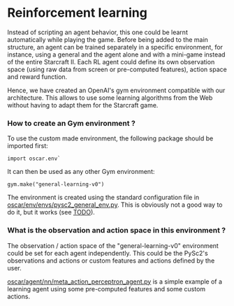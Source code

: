 # Reinforcement learning

Instead of scripting an agent behavior, this one could be learnt automatically while playing the game.
Before being added to the main structure, an agent can be trained separately in a specific environment, for instance, using a general and the agent alone and with a mini-game instead of the entire Starcraft II. Each RL agent could define its own observation space (using raw data from screen or pre-computed features), action space and reward function.

Hence, we have created an OpenAI's gym environment compatible with our architecture. This allows to use some learning algorithms from the Web without having to adapt them for the Starcraft game.

### How to create an Gym environment ?

To use the custom made environment, the following package should be imported first:

    import oscar.env`
    
It can then be used as any other Gym environment:

    gym.make("general-learning-v0")

The environment is created using the standard configuration file in [oscar/env/envs/pysc2_general_env.py](https://github.com/Xaxetrov/OSCAR/blob/master/oscar/env/envs/pysc2_general_env.py). This is obviously not a good way to do it, but it works (see [TODO](https://github.com/Xaxetrov/OSCAR#todo)).

### What is the observation and action space in this environment ?

The observation / action space of the "general-learning-v0" environment could be set for each agent independently. This could be the PySc2's observations and actions or custom features and actions defined by the user.

[oscar/agent/nn/meta_action_perceptron_agent.py](https://github.com/Xaxetrov/OSCAR/blob/master/oscar/agent/nn/meta_action_perceptron_agent.py) is a simple example of a learning agent using some pre-computed features and some custom actions.